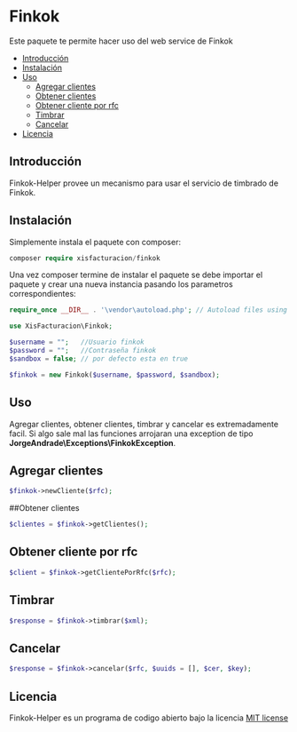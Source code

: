 # Finkok
Este paquete te permite hacer uso del web service de Finkok

- [Introducción](#introduccion)
- [Instalación](#instalacion)
- [Uso](#uso)
  - [Agregar clientes](#agregar-clientes)
  - [Obtener clientes](#obtener-clientes)
  - [Obtener cliente por rfc](#obtener-cliente-por-rfc)
  - [Timbrar](#timbrar)
  - [Cancelar](#cancelar)
- [Licencia](#licencia)


## Introducción
Finkok-Helper provee un mecanismo para usar el servicio de timbrado de Finkok.

## Instalación
Simplemente instala el paquete con composer:

```php
composer require xisfacturacion/finkok
```
Una vez composer termine de instalar el paquete se debe importar el paquete y crear una nueva instancia pasando los parametros correspondientes:

```php
require_once __DIR__ . '\vendor\autoload.php'; // Autoload files using Composer autoload

use XisFacturacion\Finkok;

$username = "";   //Usuario finkok
$password = "";   //Contraseña finkok
$sandbox = false; // por defecto esta en true

$finkok = new Finkok($username, $password, $sandbox);
```

## Uso
Agregar clientes, obtener clientes, timbrar y cancelar es extremadamente facil.
Si algo sale mal las funciones arrojaran una exception de tipo **JorgeAndrade\Exceptions\FinkokException**.
## Agregar clientes
```php
$finkok->newCliente($rfc);
```

##Obtener clientes
```php
$clientes = $finkok->getClientes();
```

## Obtener cliente por rfc
```php
$client = $finkok->getClientePorRfc($rfc);
```

## Timbrar
```php
$response = $finkok->timbrar($xml);
```

## Cancelar
```php
$response = $finkok->cancelar($rfc, $uuids = [], $cer, $key);
```

## Licencia

Finkok-Helper es un programa de codigo abierto bajo la licencia [MIT license](http://opensource.org/licenses/MIT)
